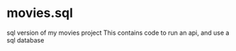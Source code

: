# movies.sql
sql version of my movies project
This contains code to run an api, and use a sql database

